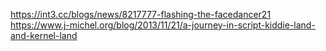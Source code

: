 https://int3.cc/blogs/news/8217777-flashing-the-facedancer21
https://www.j-michel.org/blog/2013/11/21/a-journey-in-script-kiddie-land-and-kernel-land